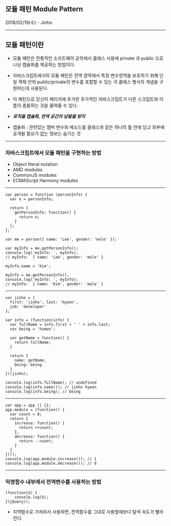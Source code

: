 ## 모듈 패턴 Module Pattern
2018/02/19(수) - Jinho

---
<!-- page_number: true -->

## 모듈 패턴이란
- 모듈 패턴은 전통적인 소프트웨어 공학에서 클래스 사용에 private 과 public 으로 나뉜 캡슐화를 제공하는 방법이다. 
- 자바스크립트에서의 모듈 패턴은 전역 영역에서 특정 변수영역을 보호하기 위해 단일 객체 안의 public/private의 변수를 포함할 수 있는 각 클래스 형식의 개념을 구현하는데 사용된다. 
- 이 패턴으로 당신이 페이지에 추가한 추가적인 자바스크립트가 다른 스크립트와 이름이 충돌하는 것을 줄여줄 수 있다.
- ***로직을 캡슐화, 전역 공간의 남발을 방지***

- 캡슐화 : 관련있는 멤버 변수와 메소드를 클래스와 같은 하나의 틀 안에 담고 외부에 공개될 필요가 없는 정보는 숨기는 것

---

### 자바스크립트에서 모듈 패턴을 구현하는 방법

- Object literal notation
- AMD modules
- CommonJS modules
- ECMAScript Harmony modules

---

```
var person = function (personInfo) {
  var o = personInfo;

  return {
    getPersonInfo: function() {
      return o;
    }
  };
};

var me = person({ name: 'Lee', gender: 'male' });

var myInfo = me.getPersonInfo();
console.log('myInfo: ', myInfo); 
// myInfo:  { name: 'Lee', gender: 'male' }

myInfo.name = 'Kim';

myInfo = me.getPersonInfo();
console.log('myInfo: ', myInfo); 
// myInfo:  { name: 'Kim', gender: 'male' }
```

-----

```
var jinho = {
  first: 'jinho', last: 'hyeon', 
  job: 'developer'
};

var info = (function(info) {
  var fullName = info.first + ' ' + info.last;
  var being = 'human';

  var getName = function() { 
    return fullName;
  }

  return { 
    name: getName, 
    being: being
  }
})(jinho);

console.log(info.fullName); // undefined
console.log(info.name()); // jinho hyeon
console.log(info.being); // being
```

---
```
var app = app || {};
app.module = (function() {
  var count = 0;
  return {
    increase: function() {
      return ++count;
    },
    decrease: function() {
      return --count;
    }
  }
})();
console.log(app.module.increase()); // 1
console.log(app.module.decrease()); // 0
```
---

### 익명함수 내부에서 전역변수를 사용하는 방법

```
(function($) {
    console.log($);
}(jQuery));
```

- 지역함수로 가져와서 사용하면, 전역함수를 그대로 사용할때보다 탐색 속도가 빨라진다.

